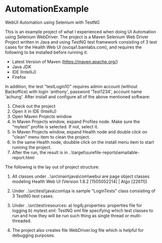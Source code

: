 # AutomationExample
WebUI Automation using Selenium with TestNG

This is an example project of what I experienced when doing UI Automation using Selenium WebDriver. 
The project is a Maven Selenium Web Driver Project written in Java and using TestNG test framework consisting of 3 test cases for the Health Web UI (svcqa1.bamlabs.com),
and requires the following to be installed before running it:
- Latest Version of Maven (https://maven.apache.org/)
- Java JDK 
- IDE (IntelliJ)
- Firefox

In addition, the test "testLogin1()" requires admin account (without Backoffice) with login 'anthony', password 'Test1234', account name 'achung'.
After install and configure all of the above mentioned software:
1) Check out the project 
2) Open it in IDE (IntelliJ)
3) Open Maven Projects window
4) In Maven Projects window, expand Profiles node. Make sure the "mytest" profile is selected. If not, select it.
5) In Maven Projects window, expand Health node and double click on "clean" menu item to clean the project.
6) In the same Health node, doubble click on the install menu item to start running the project.
7) After the run, the result is in ..\target\surefile-reports\emailable-report.html


The following is the lay out of project structure:
1) All classes under ..\src\main\java\com\webui are page object classes modeling Health Web UI (Version 1.8.2 [1505052214] | Algo [22611])
2) Under ..\src\test\java\com\qa is sample "LoginTests" class consisting of 3 TestNG test cases.
3) Under ..\src\test\resources:
    a) log4j.properties:  properties file for logging
    b) mytest.xml: TestNG xml file specifying which test classes to run and how they will be run such thing as single thread or multi-threaded.
    
4) The project also creates file WebDriver.log file which is helpful for debugging purposes.
